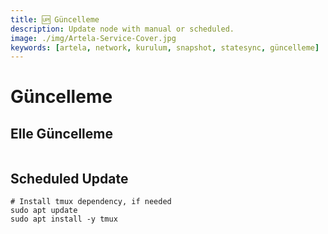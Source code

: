 ```yaml
---
title: 🆙 Güncelleme
description: Update node with manual or scheduled.
image: ./img/Artela-Service-Cover.jpg
keywords: [artela, network, kurulum, snapshot, statesync, güncelleme]
---
```


# Güncelleme 

## Elle Güncelleme

```shell

```

## Scheduled Update

```shell
# Install tmux dependency, if needed
sudo apt update
sudo apt install -y tmux
```

```shell

```
